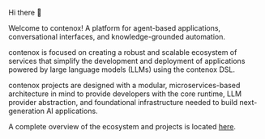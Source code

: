 Hi there 👋

Welcome to contenox! A platform for agent-based applications, conversational interfaces, and knowledge-grounded automation. 

contenox is focused on creating a robust and scalable ecosystem of services that simplify the development and deployment of applications powered by large language models (LLMs) using the contenox DSL.

contenox projects are designed with a modular, microservices-based architecture in mind to provide developers with the core runtime, LLM provider abstraction, and foundational infrastructure needed to build next-generation AI applications.

A complete overview of the ecosystem and projects is located [here](https://github.com/contenox/contenox). 
